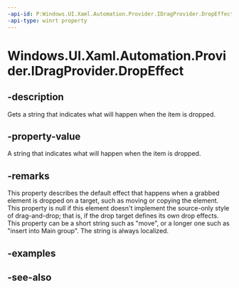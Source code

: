 ```yaml
---
-api-id: P:Windows.UI.Xaml.Automation.Provider.IDragProvider.DropEffect
-api-type: winrt property
---
```


<!-- Property syntax
public string DropEffect { get; }
-->

# Windows.UI.Xaml.Automation.Provider.IDragProvider.DropEffect

## -description
Gets a string that indicates what will happen when the item is dropped.



## -property-value
A string that indicates what will happen when the item is dropped.

## -remarks
This property describes the default effect that happens when a grabbed element is dropped on a target, such as moving or copying the element. This property is null if this element doesn't implement the source-only style of drag-and-drop; that is, if the drop target defines its own drop effects. This property can be a short string such as "move", or a longer one such as "insert into Main group". The string is always localized.


<!--I changed the tagging here because strings are normally in literal tags.-->

## -examples

## -see-also
